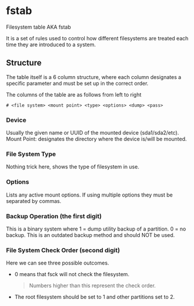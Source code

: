 # fstab

Filesystem table AKA fstab

It is a set of rules used to control how different filesystems are treated each time they are introduced to a system.

## Structure

The table itself is a 6 column structure, where each column designates a specific parameter and must be set up in the correct order.

The columns of the table are as follows from left to right

```shell
# <file system> <mount point> <type> <options> <dump> <pass>
```

### Device

Usually the given name or UUID of the mounted device (sda1/sda2/etc).
Mount Point: designates the directory where the device is/will be mounted.

### File System Type

Nothing trick here, shows the type of filesystem in use.

### Options

Lists any active mount options. If using multiple options they must be separated by commas.

### Backup Operation (the first digit)

This is a binary system where 1 = dump utility backup of a partition. 0 = no backup. This is an outdated backup method and should NOT be used.

### File System Check Order (second digit)

Here we can see three possible outcomes.  

- 0 means that fsck will not check the filesystem.
    > Numbers higher than this represent the check order.
- The root filesystem should be set to 1 and other partitions set to 2.
